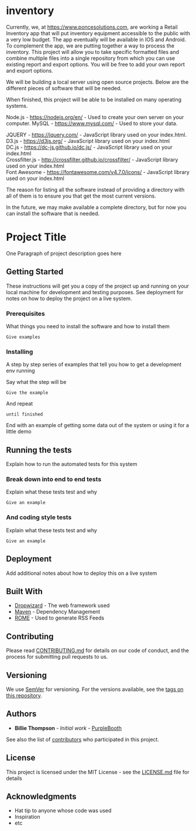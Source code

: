 # inventory
Currently, we, at https://www.poncesolutions.com, are working a Retail Inventory app that will put inventory equipment accessible to the public with a very low budget. The app eventually will be available in IOS and Android.
To complement the app, we are putting together a way to process the inventory.
This project will allow you to take specific formatted files and combine multiple files into a single repository from which you can use existing report and export options. You will be free to add your own report and export options.

We will be building a local server using open source projects.
Below are the different pieces of software that will be needed.

When finished, this project will be able to be installed on many operating systems.

Node.js - https://nodejs.org/en/ - Used to create your own server on your computer.
MySQL - https://www.mysql.com/ - Used to store your data.<br>

JQUERY - https://jquery.com/ - JavaScript library used on your index.html.<br>
D3.js - https://d3js.org/ - JavaScript library used on your index.html<br>
DC.js - https://dc-js.github.io/dc.js/ - JavaScript library used on your index.html<br>
Crossfilter.js - http://crossfilter.github.io/crossfilter/ - JavaScript library used on your index.html<br>
Font Awesome - https://fontawesome.com/v4.7.0/icons/ - JavaScript library used on your index.html<br>

The reason for listing all the software instead of providing a directory with all of them is to ensure you that get the most current versions.

In the future, we may make available a complete directory, but for now you can install the software that is needed.

# Project Title

One Paragraph of project description goes here

## Getting Started

These instructions will get you a copy of the project up and running on your local machine for development and testing purposes. See deployment for notes on how to deploy the project on a live system.

### Prerequisites

What things you need to install the software and how to install them

```
Give examples
```

### Installing

A step by step series of examples that tell you how to get a development env running

Say what the step will be

```
Give the example
```

And repeat

```
until finished
```

End with an example of getting some data out of the system or using it for a little demo

## Running the tests

Explain how to run the automated tests for this system

### Break down into end to end tests

Explain what these tests test and why

```
Give an example
```

### And coding style tests

Explain what these tests test and why

```
Give an example
```

## Deployment

Add additional notes about how to deploy this on a live system

## Built With

* [Dropwizard](http://www.dropwizard.io/1.0.2/docs/) - The web framework used
* [Maven](https://maven.apache.org/) - Dependency Management
* [ROME](https://rometools.github.io/rome/) - Used to generate RSS Feeds

## Contributing

Please read [CONTRIBUTING.md](https://gist.github.com/PurpleBooth/b24679402957c63ec426) for details on our code of conduct, and the process for submitting pull requests to us.

## Versioning

We use [SemVer](http://semver.org/) for versioning. For the versions available, see the [tags on this repository](https://github.com/your/project/tags).

## Authors

* **Billie Thompson** - *Initial work* - [PurpleBooth](https://github.com/PurpleBooth)

See also the list of [contributors](https://github.com/your/project/contributors) who participated in this project.

## License

This project is licensed under the MIT License - see the [LICENSE.md](LICENSE.md) file for details

## Acknowledgments

* Hat tip to anyone whose code was used
* Inspiration
* etc
